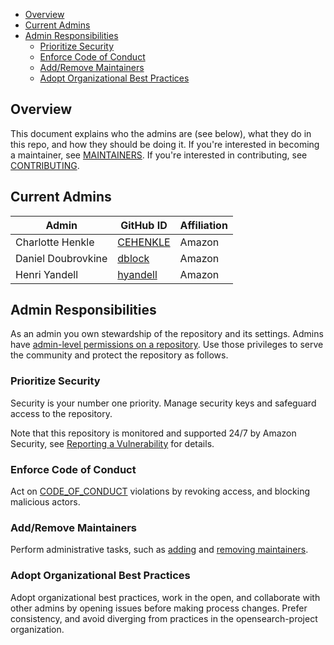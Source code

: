 - [Overview](#overview)
- [Current Admins](#current-admins)
- [Admin Responsibilities](#admin-responsibilities)
  - [Prioritize Security](#prioritize-security)
  - [Enforce Code of Conduct](#enforce-code-of-conduct)
  - [Add/Remove Maintainers](#addremove-maintainers)
  - [Adopt Organizational Best Practices](#adopt-organizational-best-practices)

## Overview

This document explains who the admins are (see below), what they do in this repo, and how they should be doing it. If you're interested in becoming a maintainer, see [MAINTAINERS](MAINTAINERS.md). If you're interested in contributing, see [CONTRIBUTING](CONTRIBUTING.md).

## Current Admins

| Admin              | GitHub ID                               | Affiliation |
| ------------------ | --------------------------------------- | ----------- |
| Charlotte Henkle   | [CEHENKLE](https://github.com/CEHENKLE) | Amazon      |
| Daniel Doubrovkine | [dblock](https://github.com/dblock)     | Amazon      |
| Henri Yandell      | [hyandell](https://github.com/hyandell) | Amazon      |

## Admin Responsibilities

As an admin you own stewardship of the repository and its settings. Admins have [admin-level permissions on a repository](https://docs.github.com/en/organizations/managing-access-to-your-organizations-repositories/repository-permission-levels-for-an-organization). Use those privileges to serve the community and protect the repository as follows.

### Prioritize Security

Security is your number one priority. Manage security keys and safeguard access to the repository.

Note that this repository is monitored and supported 24/7 by Amazon Security, see [Reporting a Vulnerability](SECURITY.md) for details.

### Enforce Code of Conduct

Act on [CODE_OF_CONDUCT](CODE_OF_CONDUCT.md) violations by revoking access, and blocking malicious actors.

### Add/Remove Maintainers

Perform administrative tasks, such as [adding](MAINTAINERS.md#adding-a-new-maintainer) and [removing maintainers](MAINTAINERS.md#removing-a-maintainer).

### Adopt Organizational Best Practices

Adopt organizational best practices, work in the open, and collaborate with other admins by opening issues before making process changes. Prefer consistency, and avoid diverging from practices in the opensearch-project organization.